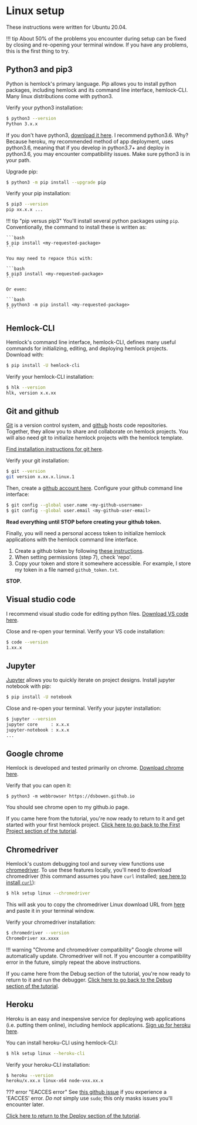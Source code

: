 # Linux setup

These instructions were written for Ubuntu 20.04.

!!! tip
    About 50% of the problems you encounter during setup can be fixed by closing and re-opening your terminal window. If you have any problems, this is the first thing to try.

## Python3 and pip3

Python is hemlock's primary language. Pip allows you to install python packages, including hemlock and its command line interface, hemlock-CLI. Many linux distributions come with python3.

Verify your python3 installation:

```bash
$ python3 --version
Python 3.x.x
```

If you don't have python3, <a href="https://www.python.org/downloads/" target="_blank">download it here</a>. I recommend python3.6. Why? Because heroku, my recommended method of app deployment, uses python3.6, meaning that if you develop in python3.7+ and deploy in python3.6, you may encounter compatibility issues. Make sure python3 is in your path.

Upgrade pip:

```bash
$ python3 -m pip install --upgrade pip
```

Verify your pip installation:

```bash
$ pip3 --version
pip xx.x.x ...
```

!!! tip "pip versus pip3"
    You'll install several python packages using `pip`. Conventionally, the command to install these is written as:

    ```bash
    $ pip install <my-requested-package>
    ```

    You may need to repace this with:

    ```bash
    $ pip3 install <my-requested-package>
    ```

    Or even:

    ```bash
    $ python3 -m pip install <my-requested-package>
    ```

## Hemlock-CLI

Hemlock's command line interface, hemlock-CLI, defines many useful commands for initializing, editing, and deploying hemlock projects. Download with:

```bash
$ pip install -U hemlock-cli
```

Verify your hemlock-CLI installation:

```bash
$ hlk --version
hlk, version x.x.xx
```

## Git and github

<a href="https://git-scm.com/" target="_blank">Git</a> is a version control system, and <a href="https://github.com/" target="_blank">github</a> hosts code repositories. Together, they allow you to share and collaborate on hemlock projects. You will also need git to initialize hemlock projects with the hemlock template.

<a href="https://git-scm.com/download/linux">Find installation instructions for git here</a>.

Verify your git installation:

```bash
$ git --version
git version x.xx.x.linux.1
```

Then, create a <a href="https://github.com" target="_blank">github account here</a>. Configure your github command line interface:

```bash
$ git config --global user.name <my-github-username>
$ git config --global user.email <my-github-user-email>
```

**Read everything until STOP before creating your github token.**

Finally, you will need a personal access token to initialize hemlock applications with the hemlock command line interface.

1. Create a github token by following <a href="https://docs.github.com/en/github/authenticating-to-github/creating-a-personal-access-token" target="_blank">these instructions</a>.
2. When setting permissions (step 7), check 'repo'.
3. Copy your token and store it somewhere accessible. For example, I store my token in a file named `github_token.txt`.

**STOP.**

## Visual studio code

I recommend visual studio code for editing python files. <a href="https://code.visualstudio.com/" target="_blank">Download VS code here</a>.

Close and re-open your terminal. Verify your VS code installation:

```bash
$ code --version
1.xx.x
```

## Jupyter

<a href="https://jupyter.org/" target="_blank">Jupyter</a> allows you to quickly iterate on project designs. Install jupyter notebook with pip:

```bash
$ pip install -U notebook
```

Close and re-open your terminal. Verify your jupyter installation:

```bash
$ jupyter --version
jupyter core     : x.x.x
jupyter-notebook : x.x.x
...
```

## Google chrome

Hemlock is developed and tested primarily on chrome. <a href="https://www.google.com/chrome/" target="_blank">Download chrome here</a>.

Verify that you can open it:

```
$ python3 -m webbrowser https://dsbowen.github.io
```

You should see chrome open to my github.io page.

If you came here from the tutorial, you're now ready to return to it and get started with your first hemlock project. [Click here to go back to the First Project section of the tutorial](../tutorial/first_project.md).

## Chromedriver

Hemlock's custom debugging tool and survey view functions use <a href="https://chromedriver.chromium.org/downloads" target="_blank">chromedriver</a>. To use these features locally, you'll need to download chromedriver (this command assumes you have `curl` installed; <a href="https://www.tecmint.com/install-curl-in-linux/" target="_blank">see here to install `curl`</a>):

```bash
$ hlk setup linux --chromedriver
```

This will ask you to copy the chromedriver Linux download URL from <a href="https://chromedriver.chromium.org/downloads" target="_blank">here</a> and paste it in your terminal window.

Verify your chromedriver installation:

```bash
$ chromedriver --version
ChromeDriver xx.xxxx
```

!!! warning "Chrome and chromedriver compatibility"
    Google chrome will automatically update. Chromedriver will not. If you encounter a compatibility error in the future, simply repeat the above instructions.

If you came here from the Debug section of the tutorial, you're now ready to return to it and run the debugger. [Click here to go back to the Debug section of the tutorial](../tutorial/debug.md).

## Heroku

Heroku is an easy and inexpensive service for deploying web applications (i.e. putting them online), including hemlock applications. <a href="https://signup.heroku.com/" target="_blank">Sign up for heroku here</a>.

You can install heroku-CLI using hemlock-CLI:

```bash
$ hlk setup linux --heroku-cli
```

Verify your heroku-CLI installation:

```bash
$ heroku --version
heroku/x.xx.x linux-x64 node-vxx.xx.x
```

??? error "EACCES error"
    See <a href="https://github.com/heroku/legacy-cli/issues/1969" target="_blank">this github issue</a> if you experience a 'EACCES' error. *Do not* simply use `sudo`; this only masks issues you'll encounter later.

[Click here to return to the Deploy section of the tutorial](../tutorial/deploy.md).